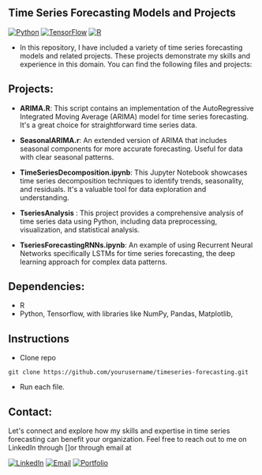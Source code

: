 ## Time Series Forecasting Models and Projects

[![Python](https://img.shields.io/badge/Python-3.7%2B-blue?style=flat&logo=python)](https://www.python.org/)
[![TensorFlow](https://img.shields.io/badge/TensorFlow-2.6%2B-orange?style=flat&logo=tensorflow)](https://www.tensorflow.org/)
[![R](https://img.shields.io/badge/R-3.6%2B-blue?style=flat&logo=r)](https://www.r-project.org/)


* In this repository, I have included a variety of time series forecasting models and related projects. These projects demonstrate my skills and experience in this domain. You can find the following files and projects:

## Projects:
* **ARIMA.R**: This script contains an implementation of the AutoRegressive Integrated Moving Average (ARIMA) model for time series forecasting.
It's a great choice for straightforward time series data.
* **SeasonalARIMA.r**:
An extended version of ARIMA that includes seasonal components for more accurate forecasting. Useful for data with clear seasonal patterns.

* **TimeSeriesDecomposition.ipynb**: This Jupyter Notebook showcases time series decomposition techniques to identify trends, seasonality, and residuals. It's a valuable tool for data exploration and understanding.

* **TseriesAnalysis** : This project provides a comprehensive analysis of time series data using Python, including data preprocessing, visualization, and statistical analysis.
* **TseriesForecastingRNNs.ipynb**: An example of using Recurrent Neural Networks specifically LSTMs for time series forecasting, the deep learning approach for complex data patterns.

## Dependencies:
* R
* Python, Tensorflow, with libraries like NumPy, Pandas, Matplotlib,

## Instructions
* Clone repo
~~~
git clone https://github.com/yourusername/timeseries-forecasting.git
~~~
* Run each file.


## Contact:
Let's connect and explore how my skills and expertise in time series forecasting can benefit your organization.
 Feel free to reach out to me on LinkedIn through []or through email at
 
  [![LinkedIn](https://img.shields.io/badge/LinkedIn-Connect%20with%20Me-blue?style=flat&logo=linkedin)](https://www.linkedin.com/in/samiabelhaddad/)
  [![Email](https://img.shields.io/badge/Email-Contact%20Me-brightgreen?style=flgat&logo=gmail)](mailto:samiamagbelhaddad@gmail.com)
  [![Portfolio](https://img.shields.io/badge/Portfolio-Visit%20My%20Portfolio-white?style=flat&logo=website)](https://your-portfolio-url-here.com/)
